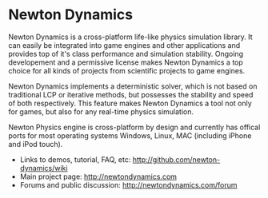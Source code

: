 # Newton Dynamics

Newton Dynamics is a cross-platform life-like physics simulation library. It can easily be integrated into game engines and other applications and provides top of it's class performance and simulation stability. Ongoing developement and a permissive license makes Newton Dynamics a top choice for all kinds of projects from scientific projects to game engines.

Newton Dynamics implements a deterministic solver, which is not based on traditional LCP or iterative methods, but possesses the stability and speed of both respectively. This feature makes Newton Dynamics a tool not only for games, but also for any real-time physics simulation.

Newton Physics engine is cross-platform by design and currently has offical ports for most operating systems Windows, Linux, MAC (including iPhone and iPod touch).

* Links to demos, tutorial, FAQ, etc: <http://github.com/newton-dynamics/wiki>
* Main project page: <http://newtondynamics.com>
* Forums and public discussion: <http://newtondynamics.com/forum>
